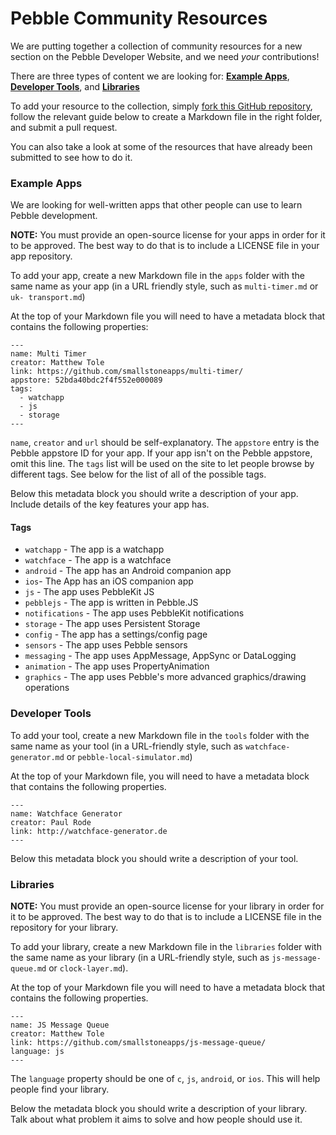 # Pebble Community Resources

We are putting together a collection of community resources for a new section on
the Pebble Developer Website, and we need *your* contributions!

There are three types of content we are looking for:
**[Example Apps](#example-apps)**, **[Developer Tools](#developer-tools)**, and
**[Libraries](#libraries)**

To add your resource to the collection, simply [fork this GitHub
repository][fork], follow the relevant guide below to create a Markdown file in
the right folder, and submit a pull request.

You can also take a look at some of the resources that have already been
submitted to see how to do it.

### Example Apps

We are looking for well-written apps that other people can use to learn Pebble
development.

**NOTE:** You must provide an open-source license for your apps in order for it
to be approved. The best way to do that is to include a LICENSE file in your app
repository.

To add your app, create a new Markdown file in the `apps` folder with the same
name as your app (in a URL friendly style, such as `multi-timer.md` or `uk-
transport.md`)

At the top of your Markdown file you will need to have a metadata block that
contains the following properties:

```
---
name: Multi Timer
creator: Matthew Tole
link: https://github.com/smallstoneapps/multi-timer/
appstore: 52bda40bdc2f4f552e000089
tags:
  - watchapp
  - js
  - storage
---
```

`name`, `creator` and `url` should be self-explanatory. The `appstore` entry is
the Pebble appstore ID for your app. If your app isn't on the Pebble appstore,
omit this line. The `tags` list will be used on the site to let people browse by
different tags. See below for the list of all of the possible tags.

Below this metadata block you should write a description of your app. Include
details of the key features your app has.

#### Tags

- `watchapp` - The app is a watchapp
- `watchface` - The app is a watchface
- `android` - The app has an Android companion app
- `ios`- The App has an iOS companion app
- `js` - The app uses PebbleKit JS
- `pebblejs` - The app is written in Pebble.JS
- `notifications` - The app uses PebbleKit notifications
- `storage` - The app uses Persistent Storage
- `config` - The app has a settings/config page
- `sensors` - The app uses Pebble sensors
- `messaging` - The app uses AppMessage, AppSync or DataLogging
- `animation` - The app uses PropertyAnimation
- `graphics` - The app uses Pebble's more advanced graphics/drawing operations

### Developer Tools

To add your tool, create a new Markdown file in the `tools` folder with the same
name as your tool (in a URL-friendly style, such as `watchface-generator.md` or
`pebble-local-simulator.md`)

At the top of your Markdown file, you will need to have a metadata block that
contains the following properties.

```
---
name: Watchface Generator
creator: Paul Rode
link: http://watchface-generator.de
---
```

Below this metadata block you should write a description of your tool.

### Libraries

**NOTE:** You must provide an open-source license for your library in order for
it to be approved. The best way to do that is to include a LICENSE file in the
repository for your library.

To add your library, create a new Markdown file in the `libraries` folder with
the same name as your library (in a URL-friendly style, such as `js-message-
queue.md` or `clock-layer.md`).

At the top of your Markdown file you will need to have a metadata block that
contains the following properties.


```
---
name: JS Message Queue
creator: Matthew Tole
link: https://github.com/smallstoneapps/js-message-queue/
language: js
---
```

The `language` property should be one of `c`, `js`, `android`, or `ios`. This
will help people find your library.

Below the metadata block you should write a description of your library. Talk
about what problem it aims to solve and how people should use it.

[fork]: https://github.com/pebble-hacks/community-resources/fork
